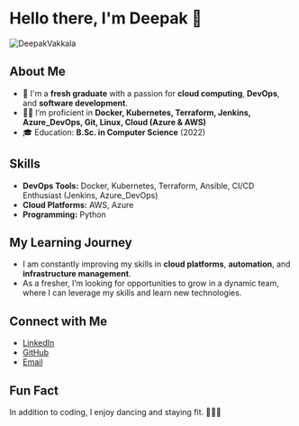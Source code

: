 
# Hello there, I'm Deepak 👋

<p style="left"> <img src="https://komarev.com/ghpvc/?username=DeepakDevOpsMultiCloud&label=Profile%20views&color=1a9338&style=flat" alt="DeepakVakkala" /> </p>



## About Me
- 🌱  I'm a **fresh graduate** with a passion for **cloud computing**, **DevOps**, and **software development**. 
- 👨‍💻 I’m proficient in **Docker, Kubernetes, Terraform, Jenkins, Azure_DevOps, Git, Linux, Cloud (Azure & AWS)** 
- 🎓 Education: **B.Sc. in Computer Science** (2022)

## Skills
- **DevOps Tools:** Docker, Kubernetes, Terraform, Ansible, CI/CD Enthusiast (Jenkins, Azure_DevOps)
- **Cloud Platforms:** AWS, Azure
- **Programming:** Python

 ## My Learning Journey
  - I am constantly improving my skills in **cloud platforms**, **automation**, and **infrastructure management**.
  - As a fresher, I’m looking for opportunities to grow in a dynamic team, where I can leverage my skills and learn new technologies.

## Connect with Me

- [LinkedIn](https://www.linkedin.com/in/vakkaladeepak145/)
- [GitHub](https://github.com/DeepakDevOpsMultiCloud)
- [Email](mailto:vakkaladeepak145@gmail.com)

## Fun Fact
In addition to coding, I enjoy dancing and staying fit. 🚶‍♂️💃
